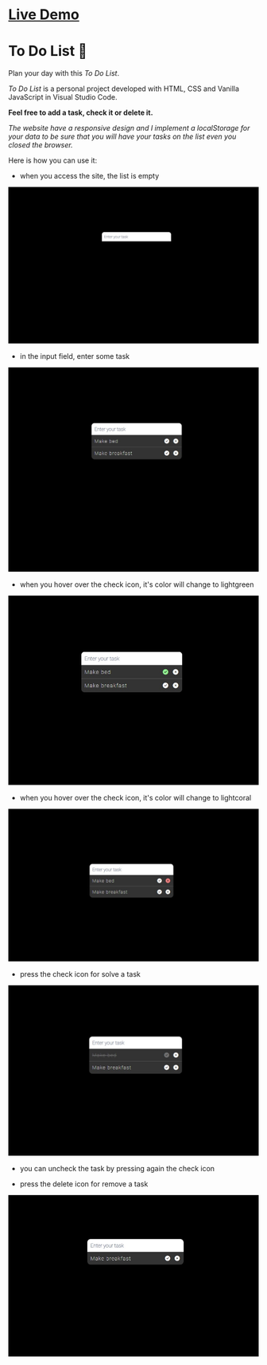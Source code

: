 # [Live Demo](https://rusdiana97.github.io/to-do-list.github.io/)

# To Do List :pencil:

Plan your day with this *To Do List*.

*To Do List* is a personal project developed with HTML, CSS and Vanilla JavaScript in Visual Studio Code.

**Feel free to add a task, check it or delete it.**

*The website have a responsive design and I implement a localStorage for your data to be sure that you will have your tasks on the list even you closed the browser.*

Here is how you can use it:
- when you access the site, the list is empty

![1](images/1.jpg)

- in the input field, enter some task

![2](images/2.jpg)

- when you hover over the check icon, it's color will change to lightgreen

![3](images/3.jpg)

- when you hover over the check icon, it's color will change to lightcoral

![4](images/4.jpg)

- press the check icon for solve a task

![5](images/5.jpg)

- you can uncheck the task by pressing again the check icon

- press the delete icon for remove a task

![6](images/6.jpg)

